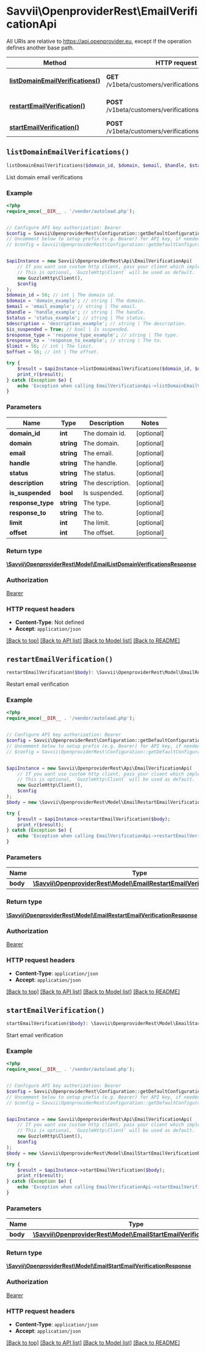 # Savvii\OpenproviderRest\EmailVerificationApi

All URIs are relative to https://api.openprovider.eu, except if the operation defines another base path.

| Method | HTTP request | Description |
| ------------- | ------------- | ------------- |
| [**listDomainEmailVerifications()**](EmailVerificationApi.md#listDomainEmailVerifications) | **GET** /v1beta/customers/verifications/emails/domains | List domain email verifications |
| [**restartEmailVerification()**](EmailVerificationApi.md#restartEmailVerification) | **POST** /v1beta/customers/verifications/emails/restart | Restart email verification |
| [**startEmailVerification()**](EmailVerificationApi.md#startEmailVerification) | **POST** /v1beta/customers/verifications/emails/start | Start email verification |


## `listDomainEmailVerifications()`

```php
listDomainEmailVerifications($domain_id, $domain, $email, $handle, $status, $description, $is_suspended, $response_type, $response_to, $limit, $offset): \Savvii\OpenproviderRest\Model\EmailListDomainVerificationsResponse
```

List domain email verifications

### Example

```php
<?php
require_once(__DIR__ . '/vendor/autoload.php');


// Configure API key authorization: Bearer
$config = Savvii\OpenproviderRest\Configuration::getDefaultConfiguration()->setApiKey('Authorization', 'YOUR_API_KEY');
// Uncomment below to setup prefix (e.g. Bearer) for API key, if needed
// $config = Savvii\OpenproviderRest\Configuration::getDefaultConfiguration()->setApiKeyPrefix('Authorization', 'Bearer');


$apiInstance = new Savvii\OpenproviderRest\Api\EmailVerificationApi(
    // If you want use custom http client, pass your client which implements `GuzzleHttp\ClientInterface`.
    // This is optional, `GuzzleHttp\Client` will be used as default.
    new GuzzleHttp\Client(),
    $config
);
$domain_id = 56; // int | The domain id.
$domain = 'domain_example'; // string | The domain.
$email = 'email_example'; // string | The email.
$handle = 'handle_example'; // string | The handle.
$status = 'status_example'; // string | The status.
$description = 'description_example'; // string | The description.
$is_suspended = True; // bool | Is suspended.
$response_type = 'response_type_example'; // string | The type.
$response_to = 'response_to_example'; // string | The to.
$limit = 56; // int | The limit.
$offset = 56; // int | The offset.

try {
    $result = $apiInstance->listDomainEmailVerifications($domain_id, $domain, $email, $handle, $status, $description, $is_suspended, $response_type, $response_to, $limit, $offset);
    print_r($result);
} catch (Exception $e) {
    echo 'Exception when calling EmailVerificationApi->listDomainEmailVerifications: ', $e->getMessage(), PHP_EOL;
}
```

### Parameters

| Name | Type | Description  | Notes |
| ------------- | ------------- | ------------- | ------------- |
| **domain_id** | **int**| The domain id. | [optional] |
| **domain** | **string**| The domain. | [optional] |
| **email** | **string**| The email. | [optional] |
| **handle** | **string**| The handle. | [optional] |
| **status** | **string**| The status. | [optional] |
| **description** | **string**| The description. | [optional] |
| **is_suspended** | **bool**| Is suspended. | [optional] |
| **response_type** | **string**| The type. | [optional] |
| **response_to** | **string**| The to. | [optional] |
| **limit** | **int**| The limit. | [optional] |
| **offset** | **int**| The offset. | [optional] |

### Return type

[**\Savvii\OpenproviderRest\Model\EmailListDomainVerificationsResponse**](../Model/EmailListDomainVerificationsResponse.md)

### Authorization

[Bearer](../../README.md#Bearer)

### HTTP request headers

- **Content-Type**: Not defined
- **Accept**: `application/json`

[[Back to top]](#) [[Back to API list]](../../README.md#endpoints)
[[Back to Model list]](../../README.md#models)
[[Back to README]](../../README.md)

## `restartEmailVerification()`

```php
restartEmailVerification($body): \Savvii\OpenproviderRest\Model\EmailRestartEmailVerificationResponse
```

Restart email verification

### Example

```php
<?php
require_once(__DIR__ . '/vendor/autoload.php');


// Configure API key authorization: Bearer
$config = Savvii\OpenproviderRest\Configuration::getDefaultConfiguration()->setApiKey('Authorization', 'YOUR_API_KEY');
// Uncomment below to setup prefix (e.g. Bearer) for API key, if needed
// $config = Savvii\OpenproviderRest\Configuration::getDefaultConfiguration()->setApiKeyPrefix('Authorization', 'Bearer');


$apiInstance = new Savvii\OpenproviderRest\Api\EmailVerificationApi(
    // If you want use custom http client, pass your client which implements `GuzzleHttp\ClientInterface`.
    // This is optional, `GuzzleHttp\Client` will be used as default.
    new GuzzleHttp\Client(),
    $config
);
$body = new \Savvii\OpenproviderRest\Model\EmailRestartEmailVerificationRequest(); // \Savvii\OpenproviderRest\Model\EmailRestartEmailVerificationRequest

try {
    $result = $apiInstance->restartEmailVerification($body);
    print_r($result);
} catch (Exception $e) {
    echo 'Exception when calling EmailVerificationApi->restartEmailVerification: ', $e->getMessage(), PHP_EOL;
}
```

### Parameters

| Name | Type | Description  | Notes |
| ------------- | ------------- | ------------- | ------------- |
| **body** | [**\Savvii\OpenproviderRest\Model\EmailRestartEmailVerificationRequest**](../Model/EmailRestartEmailVerificationRequest.md)|  | |

### Return type

[**\Savvii\OpenproviderRest\Model\EmailRestartEmailVerificationResponse**](../Model/EmailRestartEmailVerificationResponse.md)

### Authorization

[Bearer](../../README.md#Bearer)

### HTTP request headers

- **Content-Type**: `application/json`
- **Accept**: `application/json`

[[Back to top]](#) [[Back to API list]](../../README.md#endpoints)
[[Back to Model list]](../../README.md#models)
[[Back to README]](../../README.md)

## `startEmailVerification()`

```php
startEmailVerification($body): \Savvii\OpenproviderRest\Model\EmailStartEmailVerificationResponse
```

Start email verification

### Example

```php
<?php
require_once(__DIR__ . '/vendor/autoload.php');


// Configure API key authorization: Bearer
$config = Savvii\OpenproviderRest\Configuration::getDefaultConfiguration()->setApiKey('Authorization', 'YOUR_API_KEY');
// Uncomment below to setup prefix (e.g. Bearer) for API key, if needed
// $config = Savvii\OpenproviderRest\Configuration::getDefaultConfiguration()->setApiKeyPrefix('Authorization', 'Bearer');


$apiInstance = new Savvii\OpenproviderRest\Api\EmailVerificationApi(
    // If you want use custom http client, pass your client which implements `GuzzleHttp\ClientInterface`.
    // This is optional, `GuzzleHttp\Client` will be used as default.
    new GuzzleHttp\Client(),
    $config
);
$body = new \Savvii\OpenproviderRest\Model\EmailStartEmailVerificationRequest(); // \Savvii\OpenproviderRest\Model\EmailStartEmailVerificationRequest

try {
    $result = $apiInstance->startEmailVerification($body);
    print_r($result);
} catch (Exception $e) {
    echo 'Exception when calling EmailVerificationApi->startEmailVerification: ', $e->getMessage(), PHP_EOL;
}
```

### Parameters

| Name | Type | Description  | Notes |
| ------------- | ------------- | ------------- | ------------- |
| **body** | [**\Savvii\OpenproviderRest\Model\EmailStartEmailVerificationRequest**](../Model/EmailStartEmailVerificationRequest.md)|  | |

### Return type

[**\Savvii\OpenproviderRest\Model\EmailStartEmailVerificationResponse**](../Model/EmailStartEmailVerificationResponse.md)

### Authorization

[Bearer](../../README.md#Bearer)

### HTTP request headers

- **Content-Type**: `application/json`
- **Accept**: `application/json`

[[Back to top]](#) [[Back to API list]](../../README.md#endpoints)
[[Back to Model list]](../../README.md#models)
[[Back to README]](../../README.md)
